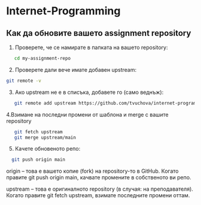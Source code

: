 # Internet-Programming

## Как да обновите вашето assignment repository

 1. Проверете, че се намирате в папката на вашето repository:

```bash
   cd my-assignment-repo
```
 2. Проверете дали вече имате добавен upstream:
```bash
git remote -v
```
  3. Ако upstream не е в списъка, добавете го (само веднъж):
```bash
   git remote add upstream https://github.com/tvuchova/internet-programming.git
 ``` 
 4.Взимане на последни промени от шаблонa и merge с вашите repository
```bash
   git fetch upstream
   git merge upstream/main
 ``` 

  5. Качете обновеното репо:
 ```bash
   git push origin main
 ``` 

origin – това е вашето копие (fork) на repository-то в GitHub. Когато правите git push origin main, качвате промените в собственото ви репо.

upstream – това е оригиналното repository (в случая: на преподавателя). Когато правите git fetch upstream, взимате последните промени оттам.


